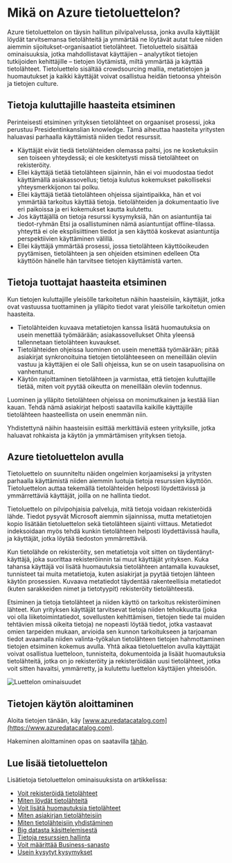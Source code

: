 <properties
   pageTitle="Mikä on Azure tietoluettelon? | Microsoft Azure"
   description="Tässä artikkelissa on yleiskatsaus Microsoft Azure tietoluettelon, mukaan lukien sen ominaisuuksia ja se on suunniteltu osoitteeseen ongelmia. Tietoluettelon sisältää ominaisuuksia, jotka mahdollistavat käyttäjiä – analyytikot tietojen tutkijoiden kehittäjille – voit rekisteröityä, tutustu, ymmärtää ja käyttää tietolähteet."
   services="data-catalog"
   documentationCenter=""
   authors="steelanddata"
   manager="NA"
   editor=""
   tags=""/>
<tags
   ms.service="data-catalog"
   ms.devlang="NA"
   ms.topic="get-started-article"
   ms.tgt_pltfrm="NA"
   ms.workload="data-catalog"
   ms.date="09/21/2016"
   ms.author="maroche"/>

# <a name="what-is-azure-data-catalog"></a>Mikä on Azure tietoluettelon?

Azure tietoluettelon on täysin hallitun pilvipalvelussa, jonka avulla käyttäjät löydät tarvitsemansa tietolähteitä ja ymmärtää ne löytävät autat tulee niiden aiemmin sijoitukset-organisaatiot tietolähteet. Tietoluettelo sisältää ominaisuuksia, jotka mahdollistavat käyttäjien – analyytikot tietojen tutkijoiden kehittäjille – tietojen löytämistä, miltä ymmärtää ja käyttää tietolähteet. Tietoluettelo sisältää crowdsourcing mallia, metatietojen ja huomautukset ja kaikki käyttäjät voivat osallistua heidän tietoonsa yhteisön ja tietojen culture.

## <a name="discovery-challenges-for-data-consumers"></a>Tietoja kuluttajille haasteita etsiminen

Perinteisesti etsiminen yrityksen tietolähteet on orgaaniset prosessi, joka perustuu Presidentinkanslian knowledge. Tämä aiheuttaa haasteita yritysten haluavasi parhaalla käyttämistä niiden tiedot resurssit.

-   Käyttäjät eivät tiedä tietolähteiden olemassa paitsi, jos ne kosketuksiin sen toiseen yhteydessä; ei ole keskitetysti missä tietolähteet on rekisteröity.
-   Ellei käyttäjä tietää tietolähteen sijainnin, hän ei voi muodostaa tiedot käyttämällä asiakassovellus; tietoja kulutus kokemukset pakolliseksi yhteysmerkkijonon tai polku.
-   Ellei käyttäjä tietää tietolähteen ohjeissa sijaintipaikka, hän et voi ymmärtää tarkoitus käyttää tietoja. tietolähteiden ja dokumentaatio live eri paikoissa ja eri kokemukset kautta kulutettu.
-   Jos käyttäjällä on tietoja resurssi kysymyksiä, hän on asiantuntija tai tiedot-ryhmän Etsi ja osallistuminen nämä asiantuntijat offline-tilassa. yhteyttä ei ole eksplisiittinen tiedot ja sen käyttöä koskevat asiantuntija perspektiivien käyttäminen välillä.
-  Ellei käyttäjä ymmärtää prosessi, jossa tietolähteen käyttöoikeuden pyytämisen, tietolähteen ja sen ohjeiden etsiminen edelleen Ota käyttöön hänelle hän tarvitsee tietojen käyttämistä varten.

## <a name="discovery-challenges-for-data-producers"></a>Tietoja tuottajat haasteita etsiminen

Kun tietojen kuluttajille yleisölle tarkoitetun näihin haasteisiin, käyttäjät, jotka ovat vastuussa tuottaminen ja ylläpito tiedot varat yleisölle tarkoitetun omien haasteita.

-   Tietolähteiden kuvaava metatietojen kanssa lisätä huomautuksia on usein menettää työmäärään; asiakassovellukset Ohita yleensä tallennetaan tietolähteen kuvaukset.
-   Tietolähteiden ohjeissa luominen on usein menettää työmäärään; pitää asiakirjat synkronoituina tietojen tietolähteeseen on meneillään oleviin vastuu ja käyttäjien ei ole Salli ohjeissa, kun se on usein tasapuolisina on vanhentunut.
- Käytön rajoittaminen tietolähteen ja varmistaa, että tietojen kuluttajille tietää, miten voit pyytää oikeutta on meneillään oleviin todennus.

Luominen ja ylläpito tietolähteen ohjeissa on monimutkainen ja kestää liian kauan. Tehdä nämä asiakirjat helposti saatavilla kaikille käyttäjille tietolähteen haasteellista on usein enemmän niin.

Yhdistettynä näihin haasteisiin esittää merkittäviä esteen yrityksille, jotka haluavat rohkaista ja käytön ja ymmärtämisen yrityksen tietoja.

## <a name="azure-data-catalog-can-help"></a>Azure tietoluettelon avulla

Tietoluettelo on suunniteltu näiden ongelmien korjaamiseksi ja yritysten parhaalla käyttämistä niiden aiemmin luotuja tietoja resurssien käyttöön. Tietoluettelon auttaa tekemällä tietolähteiden helposti löydettävissä ja ymmärrettäviä käyttäjät, joilla on ne hallinta tiedot.

Tietoluettelo on pilvipohjaisia palveluja, mitä tietoja voidaan rekisteröidä lähde. Tiedot pysyvät Microsoft aiemmin sijainnissa, mutta metatietojen kopio lisätään tietoluettelon sekä tietolähteen sijainti viittaus. Metatiedot indeksoidaan myös tehdä kunkin tietolähteen helposti löydettävissä haulla, ja käyttäjät, jotka löytää tiedoston ymmärrettäviä.

Kun tietolähde on rekisteröity, sen metatietoja voit sitten on täydentänyt-käyttäjä, joka suorittaa rekisteröinnin tai muut käyttäjät yrityksen. Kuka tahansa käyttäjä voi lisätä huomautuksia tietolähteen antamalla kuvaukset, tunnisteet tai muita metatietoja, kuten asiakirjat ja pyytää tietojen lähteen käytön prosessien. Kuvaava metatiedot täydentää rakenteellisia metatiedot (kuten sarakkeiden nimet ja tietotyypit) rekisteröity tietolähteestä.

Etsiminen ja tietoja tietolähteet ja niiden käyttö on tarkoitus rekisteröiminen lähteet. Kun yrityksen käyttäjät tarvitsevat tietoja niiden tehokkuutta (joka voi olla liiketoimintatiedot, sovellusten kehittämisen, tietojen tiede tai muiden tehtävien missä oikeita tietoja) ne nopeasti löytää tiedot, jotka vastaavat omien tarpeiden mukaan, arvioida sen kunnon tarkoitukseen ja tarjoaman tiedot avaamalla niiden valinta-työkalun tietolähteen tietojen hahmottaminen tietojen etsiminen kokemus avulla. Yhtä aikaa tietoluettelon avulla käyttäjät voivat osallistua luetteloon, tunnisteita, dokumentoida ja lisäät huomautuksia tietolähteitä, jotka on jo rekisteröity ja rekisteröidään uusi tietolähteet, jotka voit sitten havaitsi, ymmärretty, ja kulutettu luettelon käyttäjien yhteisöön.

![Luettelon ominaisuudet](./media/data-catalog-what-is-data-catalog/data-catalog-capabilities.png)

## <a name="get-started-with-data-catalog"></a>Tietojen käytön aloittaminen

Aloita tietojen tänään, käy [www.azuredatacatalog.com](https://www.azuredatacatalog.com).

Hakeminen aloittaminen opas on saatavilla [tähän](data-catalog-get-started.md).

## <a name="learn-more-about-data-catalog"></a>Lue lisää tietoluettelon

Lisätietoja tietoluettelon ominaisuuksista on artikkelissa:

* [Voit rekisteröidä tietolähteet](data-catalog-how-to-register.md)
* [Miten löydät tietolähteitä](data-catalog-how-to-discover.md)
* [Voit lisätä huomautuksia tietolähteet](data-catalog-how-to-annotate.md)
* [Miten asiakirjan tietolähteisiin](data-catalog-how-to-documentation.md)
* [Miten tietolähteisiin yhdistäminen](data-catalog-how-to-connect.md)
* [Big datasta käsittelemisestä](data-catalog-how-to-big-data.md)
* [Tietoja resurssien hallinta](data-catalog-how-to-manage.md)
* [Voit määrittää Business-sanasto](data-catalog-how-to-business-glossary.md)
* [Usein kysytyt kysymykset](data-catalog-frequently-asked-questions.md)
